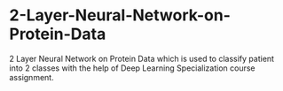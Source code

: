 # 2-Layer-Neural-Network-on-Protein-Data
2 Layer Neural Network on Protein Data which is used to classify patient into 2 classes with the help of Deep Learning Specialization course assignment.
